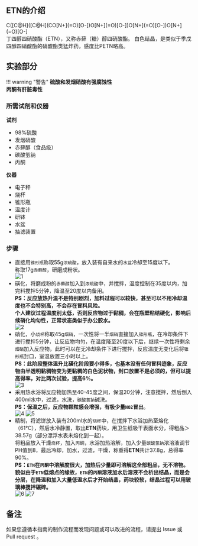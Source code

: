 ## ETN的介绍

<div class="smiles">C([C@H]([C@H](CO[N+](=O)[O-])O[N+](=O)[O-])O[N+](=O)[O-])O[N+](=O)[O-]</div>
丁四醇四硝酸酯（ETN），又称赤藓（糖）醇四硝酸酯。  
白色结晶，是类似于季戊四醇四硝酸酯的硝酸酯类猛炸药，感度比PETN略高。

## 实验部分

!!! warning "警告" 
     **硫酸和发烟硝酸有强腐蚀性**  
     **丙酮有肝脏毒性**

### 所需试剂和仪器

**试剂** 

* 98%硫酸
* 发烟硝酸
* 赤藓醇（食品级）
* 碳酸氢钠
* 丙酮

**仪器**

* 电子秤
* 烧杯
* 锥形瓶
* 温度计
* 研钵
* 水盆
* 抽滤装置

### 步骤

* 直接用`锥形瓶`称取55g`浓硫酸`，放入装有自来水的`水盆`冷却至15度以下。  
称取17g`赤藓醇`，研磨成粉状。  
![1](1.png)  
* 磺化，将磨成粉的`赤藓醇`加入到`浓硫酸`中，并搅拌，温度控制在35度以内，加完料搅拌5分钟，降温至20度以内备用。  
**PS：反应放热升温不是特别剧烈，加料过程可以较快，甚至可以不用冷却温度也不会特别高，不会存在冒料风险。**  
**个人建议过程温度别太低，否则反应物过于黏稠，会在瓶壁粘结硬化，影响后续硝化均匀性，正常状态类似于办公胶水。**  
![2](2.png)  
* 硝化，小`烧杯`称取45g`烟硝`，一次性将一半`烟硝`直接加入`锥形瓶`，在冷却条件下进行搅拌5分钟，让反应物均匀，在温度降至20度以下后，继续一次性将剩余`烟硝`加入反应物，此时可以在无冷却条件下进行搅拌，反应温度无变化后将`锥形瓶`封口，室温放置三小时以上。  
**PS：此阶段整体温升比磺化阶段要小得多，也基本没有任何冒料迹象，反应物由半透明黏稠物变为更黏稠的白色泥状物，封口放置不是必须的，但可以提高得率，对比两次试验，提高6%。**  
![3](3.png)  
* 采用热水浴将反应物加热至40-45度之间，保温20分钟，注意搅拌，然后倒入400ml水中，过滤，水洗，`碳酸氢钠`碱洗。  
**PS：保温之后，反应物颗粒感会增强，有极少量`NO2`冒出**。  
![4](4.png)
![5](5.png)  
* 精制，将滤饼放入装有200ml水的`烧杯`中，在搅拌下水浴加热至熔化（61℃），然后水冷静置，取出**ETN**药块，用卫生纸吸干表面水分，得粗品＞38.57g（部分漂浮水表未熔化到一起）。  
将粗品放入干燥`烧杯`，加入`丙酮`，水浴加热溶解，加入少量`碳酸氢钠`浓溶液调节PH值到8，最后冷却，加水，过滤，干燥，称重得**ETN**共计37.8g，总得率90%。  
**PS：`ETN`在`丙酮`中溶解度很大，加热后少量即可溶解这全部粗品，无不溶物。**  
**貌似由于`ETN`低熔点的缘故，`ETN`的`丙酮`溶液加水后溶液不会析出结晶，而是会分层，在降温和加入大量低温水后才开始结晶，药块较软，结晶过程可以用玻璃棒搅拌碾碎。**  
![6](6.png)
![7](7.png)

## 备注

如果您遵循本指南的制作流程而发现问题或可以改进的流程，请提出 Issue 或 Pull request 。